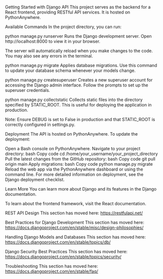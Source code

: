 Getting Started with Django API
This project serves as the backend for a React frontend, providing RESTful API services. It is hosted on PythonAnywhere.

Available Commands
In the project directory, you can run:

python manage.py runserver
Runs the Django development server.
Open http://localhost:8000 to view it in your browser.

The server will automatically reload when you make changes to the code.
You may also see any errors in the terminal.

python manage.py migrate
Applies database migrations.
Use this command to update your database schema whenever your models change.

python manage.py createsuperuser
Creates a new superuser account for accessing the Django admin interface.
Follow the prompts to set up the superuser credentials.

python manage.py collectstatic
Collects static files into the directory specified by STATIC_ROOT.
This is useful for deploying the application in production.

Note: Ensure DEBUG is set to False in production and that STATIC_ROOT is correctly configured in settings.py.

Deployment
The API is hosted on PythonAnywhere. To update the deployment:

Open a Bash console on PythonAnywhere.
Navigate to your project directory:
bash
Copy code
cd /home/your_username/your_project_directory
Pull the latest changes from the GitHub repository:
bash
Copy code
git pull origin main
Apply migrations:
bash
Copy code
python manage.py migrate
Reload the web app via the PythonAnywhere dashboard or using the command line.
For more detailed information on deployment, see the Django deployment checklist.

Learn More
You can learn more about Django and its features in the Django documentation.

To learn about the frontend framework, visit the React documentation.

REST API Design
This section has moved here: https://restfulapi.net/

Best Practices for Django Development
This section has moved here: https://docs.djangoproject.com/en/stable/misc/design-philosophies/

Handling Django Models and Databases
This section has moved here: https://docs.djangoproject.com/en/stable/topics/db/

Django Security Best Practices
This section has moved here: https://docs.djangoproject.com/en/stable/topics/security/

Troubleshooting
This section has moved here: https://docs.djangoproject.com/en/stable/faq/

